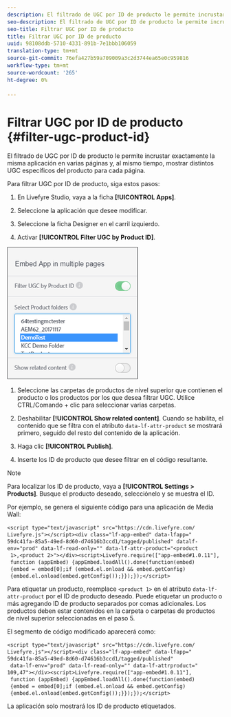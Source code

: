 ```yaml
---
description: El filtrado de UGC por ID de producto le permite incrustar exactamente la misma aplicación en varias páginas y, al mismo tiempo, mostrar distintos UGC específicos del producto para cada página.
seo-description: El filtrado de UGC por ID de producto le permite incrustar exactamente la misma aplicación en varias páginas y, al mismo tiempo, mostrar distintos UGC específicos del producto para cada página.
seo-title: Filtrar UGC por ID de producto
title: Filtrar UGC por ID de producto
uuid: 98108ddb-5710-4331-891b-7e1bbb106059
translation-type: tm+mt
source-git-commit: 76efa427b59a709009a3c2d3744ea65e0c959816
workflow-type: tm+mt
source-wordcount: '265'
ht-degree: 0%

---
```



# Filtrar UGC por ID de producto {#filter-ugc-product-id}

El filtrado de UGC por ID de producto le permite incrustar exactamente la misma aplicación en varias páginas y, al mismo tiempo, mostrar distintos UGC específicos del producto para cada página.

Para filtrar UGC por ID de producto, siga estos pasos:

1. En Livefyre Studio, vaya a la ficha **[!UICONTROL Apps]**.

1. Seleccione la aplicación que desee modificar.

1. Seleccione la ficha Designer en el carril izquierdo.

1. Activar **[!UICONTROL Filter UGC by Product ID]**.

![](assets/filter-ugc-product-id.png)

1. Seleccione las carpetas de productos de nivel superior que contienen el producto o los productos por los que desea filtrar UGC.
Utilice CTRL/Comando + clic para seleccionar varias carpetas.

1. Deshabilitar **[!UICONTROL Show related content]**.
Cuando se habilita, el contenido que se filtra con el atributo `data-lf-attr-product` se mostrará primero, seguido del resto del contenido de la aplicación.

1. Haga clic **[!UICONTROL Publish]**.

1. Inserte los ID de producto que desee filtrar en el código resultante.

>[!NOTE]
>
>Para localizar los ID de producto, vaya a **[!UICONTROL Settings > Products]**. Busque el producto deseado, selecciónelo y se muestra el ID.

Por ejemplo, se genera el siguiente código para una aplicación de Media Wall:

```
<script type="text/javascript" src="https://cdn.livefyre.com/
Livefyre.js"></script><div class="lf-app-embed" data-lfapp="
59dc41fa-85a5-49ed-8d60-d74616b3ccd1/tagged/published" datalf-
env="prod" data-lf-read-only="" data-lf-attr-product="<product
 1>,<product 2>"></div><script>Livefyre.require(["app-embed#1.0.11"],
 function (appEmbed) {appEmbed.loadAll().done(function(embed)
 {embed = embed[0];if (embed.el.onload && embed.getConfig)
 {embed.el.onload(embed.getConfig());}});});</script>
```

Para etiquetar un producto, reemplace `<product 1>` en el atributo `data-lf-attr-product` por el ID de producto deseado. Puede etiquetar un producto o más agregando ID de producto separados por comas adicionales. Los productos deben estar contenidos en la carpeta o carpetas de productos de nivel superior seleccionadas en el paso 5.

El segmento de código modificado aparecerá como:

```
<script type="text/javascript" src="https://cdn.livefyre.com/
Livefyre.js"></script><div class="lf-app-embed" data-lfapp="
59dc41fa-85a5-49ed-8d60-d74616b3ccd1/tagged/published"
 data-lf-env="prod" data-lf-read-only="" data-lf-attrproduct="
109,47"></div><script>Livefyre.require(["app-embed#1.0.11"],
 function (appEmbed) {appEmbed.loadAll().done(function(embed)
 {embed = embed[0];if (embed.el.onload && embed.getConfig)
 {embed.el.onload(embed.getConfig());}});});</script>
```

La aplicación solo mostrará los ID de producto etiquetados.